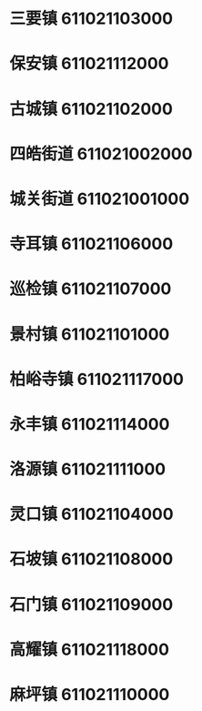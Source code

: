 # 三要镇 611021103000
# 保安镇 611021112000
# 古城镇 611021102000
# 四皓街道 611021002000
# 城关街道 611021001000
# 寺耳镇 611021106000
# 巡检镇 611021107000
# 景村镇 611021101000
# 柏峪寺镇 611021117000
# 永丰镇 611021114000
# 洛源镇 611021111000
# 灵口镇 611021104000
# 石坡镇 611021108000
# 石门镇 611021109000
# 高耀镇 611021118000
# 麻坪镇 611021110000
